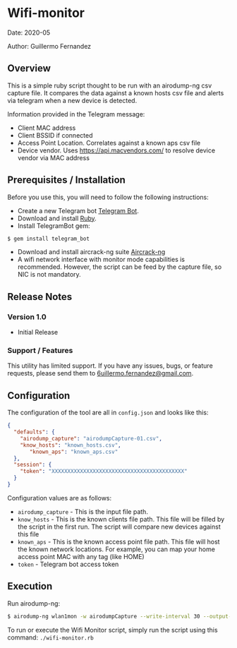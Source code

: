 
# Wifi-monitor

Date: 2020-05

Author: Guillermo Fernandez

## Overview
 
This is a simple ruby script thought to be run with an airodump-ng csv capture file. It compares the data against a known hosts csv file and alerts via telegram when a new device is detected.

Information provided in the Telegram message: 

* Client MAC address
* Client BSSID if connected
* Access Point Location. Correlates against a known aps csv file
* Device vendor. Uses https://api.macvendors.com/ to resolve device vendor via MAC address

## Prerequisites / Installation

Before you use this, you will need to follow the following instructions:

- Create a new Telegram bot [Telegram Bot](https://core.telegram.org/bots).
- Download and install [Ruby](https://www.ruby-lang.org/en/).
- Install TelegramBot gem: 
```bash
$ gem install telegram_bot
```
- Download and install aircrack-ng suite [Aircrack-ng](https://www.aircrack-ng.org/doku.php?id=install_aircrack)
- A wifi network interface with monitor mode capabilities is recommended. However, the script can be feed by the capture file, so NIC is not mandatory.


## Release Notes
 
### Version 1.0

* Initial Release
  
 
### Support / Features
 
This utility has limited support.  If you have any issues, bugs, or feature requests, please send them to <6uillermo.fernandez@gmail.com>.
 
 
## Configuration
 
The configuration of the tool are all in `config.json` and looks like this:

```json
{
  "defaults": {
    "airodump_capture": "airodumpCapture-01.csv",
    "know_hosts": "known_hosts.csv",
	   "known_aps": "known_aps.csv"
  },
  "session": {
    "token": "XXXXXXXXXXXXXXXXXXXXXXXXXXXXXXXXXXXXXXXXXX"
  }
}
```
Configuration values are as follows:

- `airodump_capture` - This is the input file path.
- `know_hosts` - This is the known clients file path. This file will be filled by the script in the first run. The script will compare new devices against this file
- `known_aps` - This is the known access point file path. This file will host the known network locations. For example, you can map your home access point MAC with any tag (like HOME)
- `token` - Telegram bot access token

## Execution

Run airodump-ng:
```bash
$ airodump-ng wlan1mon -w airodumpCapture --write-interval 30 --output-format csv
```
To run or execute the Wifi Monitor script, simply run the script using this command: `./wifi-monitor.rb`


